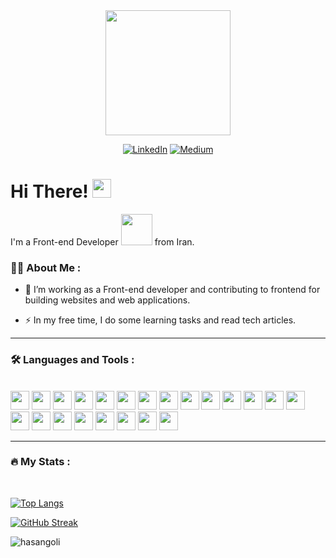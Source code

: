 <div align="center">
  <img src="https://www.codingwithslinky.com/GIFs/codingDino.gif" width="200px"/>
</div>

<div align="center">
  
  [![LinkedIn](https://img.shields.io/badge/Gmail-EA4335?logo=gmail&logoColor=white)](mailto:mrhasangoli@gmail.com)
  [![Medium](https://img.shields.io/badge/Telegram-229ED9?logo=telegram&logoColor=white)](https://t.me/disrespectist)
  
</div>

<h1>
  Hi There!
  <img src="https://media.giphy.com/media/hvRJCLFzcasrR4ia7z/giphy.gif" width="30px"/>
</h1>

I'm a Front-end Developer <img src="https://media.giphy.com/media/WUlplcMpOCEmTGBtBW/giphy.gif" width="50"> from Iran.

### :technologist: About Me :

- :telescope: I’m working as a Front-end developer and contributing to frontend for building websites and web applications.

- :zap: In my free time, I do some learning tasks and read tech articles.

---

### :hammer_and_wrench: Languages and Tools :

<br />

<div>
  <img src="https://cdn.jsdelivr.net/gh/devicons/devicon/icons/html5/html5-plain.svg" height="30px" width="30px" />
  <img src="https://cdn.jsdelivr.net/gh/devicons/devicon/icons/css3/css3-plain.svg" height="30px" width="30px" />
  <img src="https://cdn.jsdelivr.net/gh/devicons/devicon/icons/javascript/javascript-plain.svg" height="30px" width="30px" />
  <img src="https://cdn.jsdelivr.net/gh/devicons/devicon/icons/git/git-original.svg" height="30px" width="30px" />
  <img src="https://cdn.jsdelivr.net/gh/devicons/devicon/icons/github/github-original.svg" height="30px" width="30px" />
  <img src="https://cdn.jsdelivr.net/gh/devicons/devicon/icons/react/react-original.svg" height="30px" width="30px" />
  <img src="https://cdn.jsdelivr.net/gh/devicons/devicon/icons/nextjs/nextjs-original.svg" height="30px" width="30px" />
  <img src="https://cdn.jsdelivr.net/gh/devicons/devicon/icons/npm/npm-original-wordmark.svg" height="30px" width="30px" />
  <img src="https://cdn.jsdelivr.net/gh/devicons/devicon/icons/tailwindcss/tailwindcss-plain.svg" height="30px" width="30px" />
  <img src="https://cdn.jsdelivr.net/gh/devicons/devicon/icons/bootstrap/bootstrap-plain.svg" height="30px" width="30px" />
  <img src="https://cdn.jsdelivr.net/gh/devicons/devicon/icons/sass/sass-original.svg" height="30px" width="30px" />
  <img src="https://cdn.jsdelivr.net/gh/devicons/devicon/icons/jquery/jquery-original.svg" height="30px" width="30px" />
  <img src="https://cdn.jsdelivr.net/gh/devicons/devicon/icons/linux/linux-original.svg" height="30px" width="30px" />
  <img src="https://cdn.jsdelivr.net/gh/devicons/devicon/icons/nodejs/nodejs-original.svg" height="30px" width="30px" />
  <img src="https://cdn.jsdelivr.net/gh/devicons/devicon/icons/express/express-original.svg" height="30px" width="30px" />
  <img src="https://cdn.jsdelivr.net/gh/devicons/devicon/icons/mongodb/mongodb-original.svg" height="30px" width="30px" />
  <img src="https://cdn.jsdelivr.net/gh/devicons/devicon/icons/laravel/laravel-plain.svg" height="30px" width="30px" />
  <img src="https://cdn.jsdelivr.net/gh/devicons/devicon/icons/figma/figma-original.svg" height="30px" width="30px" />
  <img src="https://cdn.jsdelivr.net/gh/devicons/devicon/icons/gimp/gimp-original.svg" height="30px" width="30px" />
  <img src="https://cdn.jsdelivr.net/gh/devicons/devicon/icons/xd/xd-line.svg" height="30px" width="30px" />
  <img src="https://cdn.jsdelivr.net/gh/devicons/devicon/icons/photoshop/photoshop-line.svg" height="30px" width="30px" />
  <img src="https://cdn.jsdelivr.net/gh/devicons/devicon/icons/wordpress/wordpress-plain.svg" height="30px" width="30px" />
</div>

---
### :fire: My Stats :

<br />

[![Top Langs](https://github-readme-stats.vercel.app/api/top-langs/?username=hasangoli&layout=compact&theme=vision-friendly-dark)](https://github.com/anuraghazra/github-readme-stats)

[![GitHub Streak](http://github-readme-streak-stats.herokuapp.com?user=hasangoli&theme=Javascript-dark&hide_border=true&date_format=M%20j%5B%2C%20Y%5D)](https://git.io/streak-stats)

<p width="100%"><img src="https://github-profile-trophy.vercel.app/?username=hasangoli&theme=onestar&row=1&margin-w=8&no-bg=true" alt="hasangoli" /></p>
